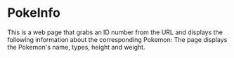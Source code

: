 # PokeInfo

This is a web page that grabs an ID number from the URL and displays the following information about the corresponding 
Pokemon: The page displays the Pokemon's name, types, height and weight.
